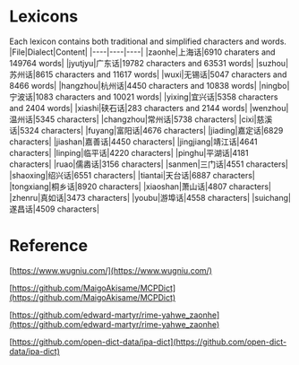 # Lexicons
 Each lexicon contains both traditional and simplified characters and words.
|File|Dialect|Content|
|----|----|----|
|zaonhe|上海话|6910 charaters and 149764 words|
|jyutjyu|广东话|19782 characters and 63531 words|
|suzhou|苏州话|8615 characters and 11617 words|
|wuxi|无锡话|5047 characters and 8466 words|
|hangzhou|杭州话|4450 characters and 10838 words|
|ningbo|宁波话|1083 characters and 10021 words|
|yixing|宜兴话|5358 characters and 2404 words|
|xiashi|硖石话|283 characters and 2144 words|
|wenzhou|温州话|5345 characters|
|changzhou|常州话|5738 characters|
|cixi|慈溪话|5324 characters|
|fuyang|富阳话|4676 characters|
|jiading|嘉定话|6829 characters|
|jiashan|嘉善话|4450 characters|
|jingjiang|靖江话|4641 characters|
|linping|临平话|4220 characters|
|pinghu|平湖话|4181 characters|
|ruao|儒嶴话|3156 characters|
|sanmen|三门话|4551 characters|
|shaoxing|绍兴话|6551 characters|
|tiantai|天台话|6887 characters|
|tongxiang|桐乡话|8920 characters|
|xiaoshan|萧山话|4807 characters|
|zhenru|真如话|3473 characters|
|youbu|游埠话|4558 characters|
|suichang|遂昌话|4509 characters|
# Reference
[https://www.wugniu.com/](https://www.wugniu.com/)

[https://github.com/MaigoAkisame/MCPDict](https://github.com/MaigoAkisame/MCPDict)

[https://github.com/edward-martyr/rime-yahwe_zaonhe](https://github.com/edward-martyr/rime-yahwe_zaonhe)

[https://github.com/open-dict-data/ipa-dict](https://github.com/open-dict-data/ipa-dict)
